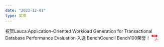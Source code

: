 ```yaml
---
date: "2023-12-01"
type: 奖项
---
```




祝贺Lauca:Application-Oriented Workload Generation for Transactional Database Performance Evaluation 入选 BenchCouncil Bench100荣誉！<a href="../asserts/lauca.pdf" download style="display:inline;"><img src="../asserts/pdf.svg" alt="Download PDF" style="width:28px;height:28px;vertical-align:middle;margin-left:2px;" /></a>